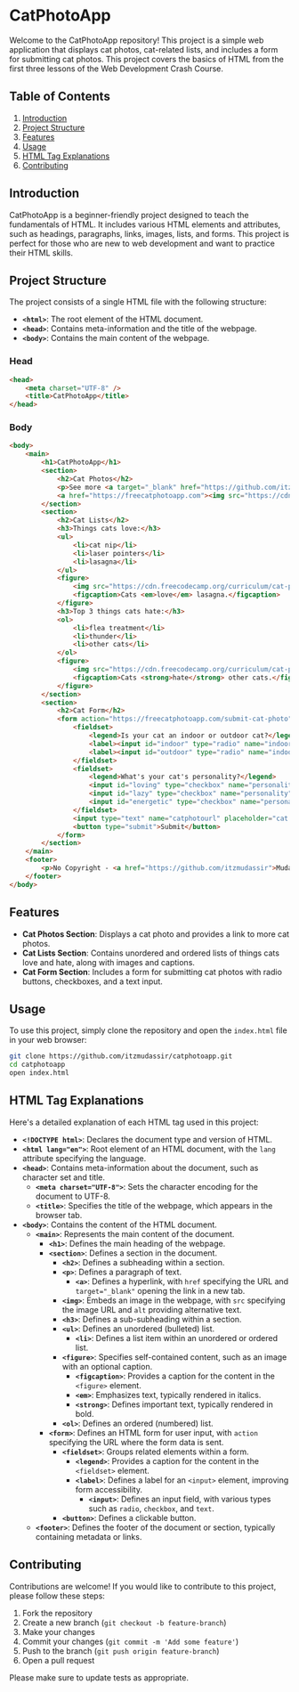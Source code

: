 # CatPhotoApp

Welcome to the CatPhotoApp repository! This project is a simple web application that displays cat photos, cat-related lists, and includes a form for submitting cat photos. This project covers the basics of HTML from the first three lessons of the Web Development Crash Course.

## Table of Contents

1. [Introduction](#introduction)
2. [Project Structure](#project-structure)
3. [Features](#features)
4. [Usage](#usage)
5. [HTML Tag Explanations](#html-tag-explanations)
6. [Contributing](#contributing)

## Introduction

CatPhotoApp is a beginner-friendly project designed to teach the fundamentals of HTML. It includes various HTML elements and attributes, such as headings, paragraphs, links, images, lists, and forms. This project is perfect for those who are new to web development and want to practice their HTML skills.

## Project Structure

The project consists of a single HTML file with the following structure:

- **`<html>`**: The root element of the HTML document.
- **`<head>`**: Contains meta-information and the title of the webpage.
- **`<body>`**: Contains the main content of the webpage.

### Head

```html
<head>
    <meta charset="UTF-8" />
    <title>CatPhotoApp</title>
</head>
```

### Body

```html
<body>
    <main>
        <h1>CatPhotoApp</h1>
        <section>
            <h2>Cat Photos</h2>
            <p>See more <a target="_blank" href="https://github.com/itzmudassir">cat photos</a> in our gallery.</p>
            <a href="https://freecatphotoapp.com"><img src="https://cdn.freecodecamp.org/curriculum/cat-photo-app/relaxing-cat.jpg" alt="A cute orange cat lying on its back."></a>
        </section>
        <section>
            <h2>Cat Lists</h2>
            <h3>Things cats love:</h3>
            <ul>
                <li>cat nip</li>
                <li>laser pointers</li>
                <li>lasagna</li>
            </ul>
            <figure>
                <img src="https://cdn.freecodecamp.org/curriculum/cat-photo-app/lasagna.jpg" alt="A slice of lasagna on a plate.">
                <figcaption>Cats <em>love</em> lasagna.</figcaption>  
            </figure>
            <h3>Top 3 things cats hate:</h3>
            <ol>
                <li>flea treatment</li>
                <li>thunder</li>
                <li>other cats</li>
            </ol>
            <figure>
                <img src="https://cdn.freecodecamp.org/curriculum/cat-photo-app/cats.jpg" alt="Five cats looking around a field.">
                <figcaption>Cats <strong>hate</strong> other cats.</figcaption>  
            </figure>
        </section>
        <section>
            <h2>Cat Form</h2>
            <form action="https://freecatphotoapp.com/submit-cat-photo">
                <fieldset>
                    <legend>Is your cat an indoor or outdoor cat?</legend>
                    <label><input id="indoor" type="radio" name="indoor-outdoor" value="indoor" checked> Indoor</label>
                    <label><input id="outdoor" type="radio" name="indoor-outdoor" value="outdoor"> Outdoor</label>
                </fieldset>
                <fieldset>
                    <legend>What's your cat's personality?</legend>
                    <input id="loving" type="checkbox" name="personality" value="loving" checked> <label for="loving">Loving</label>
                    <input id="lazy" type="checkbox" name="personality" value="lazy"> <label for="lazy">Lazy</label>
                    <input id="energetic" type="checkbox" name="personality" value="energetic"> <label for="energetic">Energetic</label>
                </fieldset>
                <input type="text" name="catphotourl" placeholder="cat photo URL" required>
                <button type="submit">Submit</button>
            </form>
        </section>
    </main>
    <footer>
        <p>No Copyright - <a href="https://github.com/itzmudassir">Mudassir Nadeem</a></p>
    </footer>
</body>
```

## Features

- **Cat Photos Section**: Displays a cat photo and provides a link to more cat photos.
- **Cat Lists Section**: Contains unordered and ordered lists of things cats love and hate, along with images and captions.
- **Cat Form Section**: Includes a form for submitting cat photos with radio buttons, checkboxes, and a text input.

## Usage

To use this project, simply clone the repository and open the `index.html` file in your web browser:

```sh
git clone https://github.com/itzmudassir/catphotoapp.git
cd catphotoapp
open index.html
```

## HTML Tag Explanations

Here's a detailed explanation of each HTML tag used in this project:

- **`<!DOCTYPE html>`**: Declares the document type and version of HTML.
- **`<html lang="en">`**: Root element of an HTML document, with the `lang` attribute specifying the language.
- **`<head>`**: Contains meta-information about the document, such as character set and title.
    - **`<meta charset="UTF-8">`**: Sets the character encoding for the document to UTF-8.
    - **`<title>`**: Specifies the title of the webpage, which appears in the browser tab.
- **`<body>`**: Contains the content of the HTML document.
    - **`<main>`**: Represents the main content of the document.
        - **`<h1>`**: Defines the main heading of the webpage.
        - **`<section>`**: Defines a section in the document.
            - **`<h2>`**: Defines a subheading within a section.
            - **`<p>`**: Defines a paragraph of text.
                - **`<a>`**: Defines a hyperlink, with `href` specifying the URL and `target="_blank"` opening the link in a new tab.
            - **`<img>`**: Embeds an image in the webpage, with `src` specifying the image URL and `alt` providing alternative text.
            - **`<h3>`**: Defines a sub-subheading within a section.
            - **`<ul>`**: Defines an unordered (bulleted) list.
                - **`<li>`**: Defines a list item within an unordered or ordered list.
            - **`<figure>`**: Specifies self-contained content, such as an image with an optional caption.
                - **`<figcaption>`**: Provides a caption for the content in the `<figure>` element.
                - **`<em>`**: Emphasizes text, typically rendered in italics.
                - **`<strong>`**: Defines important text, typically rendered in bold.
            - **`<ol>`**: Defines an ordered (numbered) list.
        - **`<form>`**: Defines an HTML form for user input, with `action` specifying the URL where the form data is sent.
            - **`<fieldset>`**: Groups related elements within a form.
                - **`<legend>`**: Provides a caption for the content in the `<fieldset>` element.
                - **`<label>`**: Defines a label for an `<input>` element, improving form accessibility.
                    - **`<input>`**: Defines an input field, with various types such as `radio`, `checkbox`, and `text`.
            - **`<button>`**: Defines a clickable button.
    - **`<footer>`**: Defines the footer of the document or section, typically containing metadata or links.

## Contributing

Contributions are welcome! If you would like to contribute to this project, please follow these steps:

1. Fork the repository
2. Create a new branch (`git checkout -b feature-branch`)
3. Make your changes
4. Commit your changes (`git commit -m 'Add some feature'`)
5. Push to the branch (`git push origin feature-branch`)
6. Open a pull request

Please make sure to update tests as appropriate.